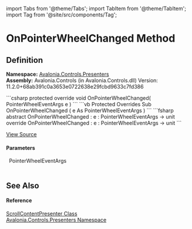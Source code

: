 import Tabs from '@theme/Tabs'; 
import TabItem from '@theme/TabItem'; 
import Tag from '@site/src/components/Tag'; 

# OnPointerWheelChanged Method




## Definition
**Namespace:** <a href="N_Avalonia_Controls_Presenters">Avalonia.Controls.Presenters</a>  
**Assembly:** Avalonia.Controls (in Avalonia.Controls.dll) Version: 11.2.0+68ab391c0a3653e0722638e29fcbd9633c7fd386

<Tabs groupId="api-code-preview">
<TabItem value="csharp" label="C#">
```csharp
protected override void OnPointerWheelChanged(
	PointerWheelEventArgs e
)
```
</TabItem>
<TabItem value="vb" label="VB">
```vb
Protected Overrides Sub OnPointerWheelChanged ( 
	e As PointerWheelEventArgs
)
```
</TabItem>
<TabItem value="fsharp" label="F#">
```fsharp
abstract OnPointerWheelChanged : 
        e : PointerWheelEventArgs -> unit 
override OnPointerWheelChanged : 
        e : PointerWheelEventArgs -> unit 
```
</TabItem>
</Tabs>



<a href="https://github.com/AvaloniaUI/Avalonia/tree/master/srcAvalonia.Controls/Presenters/ScrollContentPresenter.cs#L660" title="View the source code">View Source</a>



#### Parameters
<dl><dt>  PointerWheelEventArgs</dt><dd> </dd></dl>

## See Also


#### Reference
<a href="T_Avalonia_Controls_Presenters_ScrollContentPresenter">ScrollContentPresenter Class</a>  
<a href="N_Avalonia_Controls_Presenters">Avalonia.Controls.Presenters Namespace</a>  
